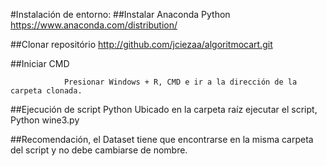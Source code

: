 #Instalación de entorno:
##Instalar Anaconda Python
https://www.anaconda.com/distribution/
 
##Clonar repositório
                http://github.com/jciezaa/algoritmocart.git

##Iniciar CMD
 
                Presionar Windows + R, CMD e ir a la dirección de la carpeta clonada.
 
##Ejecución de script Python
                Ubicado en la carpeta raíz ejecutar el script, Python wine3.py
 
##Recomendación, el Dataset tiene que encontrarse en la misma carpeta del script y no debe cambiarse de nombre. 
